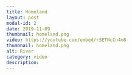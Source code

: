 ```yaml
---
title: Homeland
layout: post
modal-id: 2
date: 2019-11-09
thumbnail: homeland.png
video: https://youtube.com/embed/rSETNcCn4m8
thumbnail: homeland.png
alt: River
category: video
description: 
---
```

